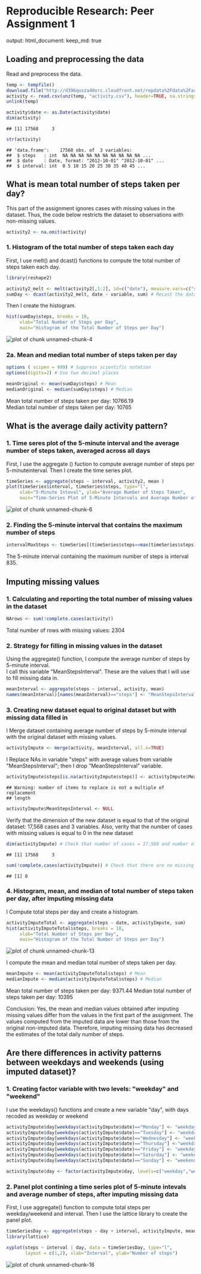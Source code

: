 # Reproducible Research: Peer Assignment 1

output:
  html_document: 
    keep_md: true


## Loading and preprocessing the data

Read and preprocess the data.


```r
temp <- tempfile()
download.file("http://d396qusza40orc.cloudfront.net/repdata%2Fdata%2Factivity.zip", temp)
activity <- read.csv(unz(temp, "activity.csv"), header=TRUE, na.strings="NA")
unlink(temp)

activity$date <- as.Date(activity$date)
dim(activity)
```

```
## [1] 17568     3
```

```r
str(activity)
```

```
## 'data.frame':	17568 obs. of  3 variables:
##  $ steps   : int  NA NA NA NA NA NA NA NA NA NA ...
##  $ date    : Date, format: "2012-10-01" "2012-10-01" ...
##  $ interval: int  0 5 10 15 20 25 30 35 40 45 ...
```


## What is mean total number of steps taken per day?

This part of the assignment ignores cases with missing values in the dataset.  Thus, the code below restricts the dataset to observations with non-missing values.



```r
activity2 <- na.omit(activity)
```


### 1. Histogram of the total number of steps taken each day

First, I use melt() and dcast() functions to compute the total number of steps taken each day.


```r
library(reshape2)

activity2_melt <- melt(activity2[,1:2], id=c("date"), measure.vars=c("steps")) # Melt data (using two variables: steps and date)
sumDay <- dcast(activity2_melt, date ~ variable, sum) # Recast the dataset and compute sum of steps by date
```

Then I create the histogram.


```r
hist(sumDay$steps, breaks = 10, 
     xlab="Total Number of Steps per Day", 
     main="Histogram of the Total Number of Steps per Day")
```

![plot of chunk unnamed-chunk-4](./PA1_template_files/figure-html/unnamed-chunk-4.png) 


### 2a. Mean and median total number of steps taken per day


```r
options ( scipen = 999) # Suppress scientific notation
options(digits=2) # Use two decimal places

meanOriginal <- mean(sumDay$steps) # Mean
medianOriginal <- median(sumDay$steps) # Median
```

Mean total number of steps taken per day: 10766.19  
Median total number of steps taken per day: 10765     


## What is the average daily activity pattern?

### 1. Time seres plot of the 5-minute interval and the average number of steps taken, averaged across all days

First, I use the aggregate () fuction to compute average number of steps per 5-minuteinterval.
Then I create the time series plot.


```r
timeSeries <- aggregate(steps ~ interval, activity2, mean )
plot(timeSeries$interval, timeSeries$steps, type="l",
     xlab="5-Minute Inteval", ylab="Average Number of Steps Taken",
     main="Time-Series Plot of 5-Minute Intervals and Average Number of Steps")
```

![plot of chunk unnamed-chunk-6](./PA1_template_files/figure-html/unnamed-chunk-6.png) 

### 2. Finding the 5-minute interval that contains the maximum number of steps


```r
intervalMaxSteps <- timeSeries[(timeSeries$steps==max(timeSeries$steps)), c("interval")]
```

The 5-minute interval containing the maximum number of steps is interval 835. 

## Imputing missing values

### 1. Calculating and reporting the total number of missing values in the dataset


```r
NArows <- sum(!complete.cases(activity))
```

Total number of rows with missing values: 2304


### 2. Strategy for filling in missing values in the dataset

Using  the aggregate() function, I compute the average number of steps by 5-minute interval.  
I call this variable "MeanStepsInterval". These are the values that I will use to fill missing data in.


```r
meanInterval <- aggregate(steps ~ interval, activity, mean)
names(meanInterval)[names(meanInterval)=="steps"] <- "MeanStepsInterval" 
```

### 3. Creating new dataset equal to original dataset but with missing data filled in


I Merge dataset containing average number of steps by 5-minute interval with the original dataset with missing values.


```r
activityImpute <- merge(activity, meanInterval, all.x=TRUE)
```
      
I Replace NAs in variable "steps" with average values from variable "MeanStepsInterval"; then I drop "MeanStepsInterval" variable. 


```r
activityImpute$steps[is.na(activityImpute$steps)] <- activityImpute$MeanStepsInterval
```

```
## Warning: number of items to replace is not a multiple of replacement
## length
```

```r
activityImpute$MeanStepsInterval <- NULL
```

Verify that the dimension of the new dataset is equal to that of the original dataset: 17,568 cases and 3 variables.
Also, verity that the number of cases with missing values is equal to 0 in the new dataset


```r
dim(activityImpute) # Check that number of cases = 17,568 and number of variables = 3
```

```
## [1] 17568     3
```

```r
sum(!complete.cases(activityImpute)) # Check that there are no missing values
```

```
## [1] 0
```

### 4. Histogram, mean, and median of total number of steps taken per day, after imputing missing data

I Compute total steps per day and create a histogram.


```r
activityImputeTotal <- aggregate(steps ~ date, activityImpute, sum)
hist(activityImputeTotal$steps, breaks = 10, 
     xlab="Total Number of Steps per Day", 
     main="Histogram of the Total Number of Steps per Day")
```

![plot of chunk unnamed-chunk-13](./PA1_template_files/figure-html/unnamed-chunk-13.png) 

I compute the mean and median total number of steps taken per day.


```r
meanImpute <- mean(activityImputeTotal$steps) # Mean
medianImpute <- median(activityImputeTotal$steps) # Median
```

Mean total number of steps taken per day: 9371.44 
Median total number of steps taken per day: 10395



Conclusion: Yes, the mean and median values obtained after imputing missing values differ from the values in the first part of the assignment. The values computed from the imputed data are lower than those from the original non-imputed data. Therefore, imputing missing data has decreased the estimates of the total daily number of steps. 

## Are there differences in activity patterns between weekdays and weekends (using imputed dataset)?

### 1. Creating factor variable with two levels: "weekday" and "weekend"

I use the weekdays() functions and create a new variable "day", with days recoded as weekday or weekend


```r
activityImpute$day[weekdays(activityImpute$date)=="Monday"] <- "weekday"
activityImpute$day[weekdays(activityImpute$date)=="Tuesday"] <- "weekday"
activityImpute$day[weekdays(activityImpute$date)=="Wednesday"] <- "weekday"
activityImpute$day[weekdays(activityImpute$date)=="Thursday"] <-"weekday"
activityImpute$day[weekdays(activityImpute$date)=="Friday"] <- "weekday"
activityImpute$day[weekdays(activityImpute$date)=="Saturday"] <- "weekend"
activityImpute$day[weekdays(activityImpute$date)=="Sunday"] <- "weekend"

activityImpute$day <- factor(activityImpute$day, levels=c("weekday","weekend"))
```

### 2. Panel plot contining a time series plot of 5-minute intevals and average number of steps, after imputing missing data

First, I use aggregate() function to compute total steps per weekday/weekend and interval.
Then I use the lattice library to create the panel plot.


```r
timeSeriesDay <- aggregate(steps ~ day + interval, activityImpute, mean ) 
library(lattice)

xyplot(steps ~ interval | day, data = timeSeriesDay, type="l", 
       layout = c(1,2), xlab="Interval", ylab="Number of steps")
```

![plot of chunk unnamed-chunk-16](./PA1_template_files/figure-html/unnamed-chunk-16.png) 
